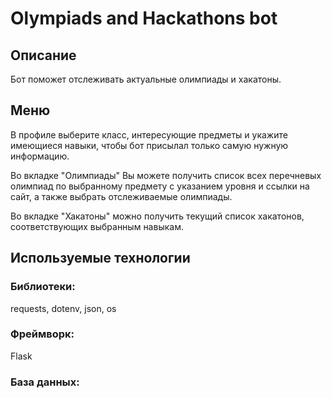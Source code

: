 # Olympiads and Hackathons bot
## Описание
<p>Бот поможет отслеживать актуальные олимпиады и хакатоны. </p>

## Меню
<p>В профиле выберите класс, интересующие предметы и укажите имеющиеся навыки, чтобы бот присылал только самую нужную информацию.</p>
<p>Во вкладке "Олимпиады" Вы можете получить список всех перечневых олимпиад по выбранному предмету с указанием уровня и ссылки на сайт, а также выбрать отслеживаемые олимпиады.</p>
<p>Во вкладке "Хакатоны" можно получить текущий список хакатонов, соответствующих выбранным навыкам.</p>

## Используемые технологии
### Библиотеки: 
<p>requests, dotenv, json, os</p>

### Фреймворк: 
<p>Flask</p>

### База данных: 